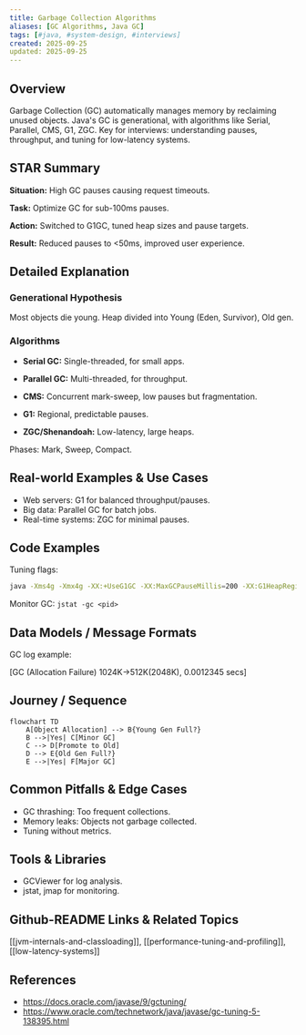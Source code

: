 ```yaml
---
title: Garbage Collection Algorithms
aliases: [GC Algorithms, Java GC]
tags: [#java, #system-design, #interviews]
created: 2025-09-25
updated: 2025-09-25
---
```


## Overview

Garbage Collection (GC) automatically manages memory by reclaiming unused objects. Java's GC is generational, with algorithms like Serial, Parallel, CMS, G1, ZGC. Key for interviews: understanding pauses, throughput, and tuning for low-latency systems.

## STAR Summary

**Situation:** High GC pauses causing request timeouts.

**Task:** Optimize GC for sub-100ms pauses.

**Action:** Switched to G1GC, tuned heap sizes and pause targets.

**Result:** Reduced pauses to <50ms, improved user experience.

## Detailed Explanation

### Generational Hypothesis

Most objects die young. Heap divided into Young (Eden, Survivor), Old gen.

### Algorithms

- **Serial GC:** Single-threaded, for small apps.

- **Parallel GC:** Multi-threaded, for throughput.

- **CMS:** Concurrent mark-sweep, low pauses but fragmentation.

- **G1:** Regional, predictable pauses.

- **ZGC/Shenandoah:** Low-latency, large heaps.

Phases: Mark, Sweep, Compact.

## Real-world Examples & Use Cases

- Web servers: G1 for balanced throughput/pauses.
- Big data: Parallel GC for batch jobs.
- Real-time systems: ZGC for minimal pauses.

## Code Examples

Tuning flags:

```bash
java -Xms4g -Xmx4g -XX:+UseG1GC -XX:MaxGCPauseMillis=200 -XX:G1HeapRegionSize=16m Main
```

Monitor GC: `jstat -gc <pid>`

## Data Models / Message Formats

GC log example:

[GC (Allocation Failure)  1024K->512K(2048K), 0.0012345 secs]

## Journey / Sequence

```mermaid
flowchart TD
    A[Object Allocation] --> B{Young Gen Full?}
    B -->|Yes| C[Minor GC]
    C --> D[Promote to Old]
    D --> E{Old Gen Full?}
    E -->|Yes| F[Major GC]
```

## Common Pitfalls & Edge Cases

- GC thrashing: Too frequent collections.
- Memory leaks: Objects not garbage collected.
- Tuning without metrics.

## Tools & Libraries

- GCViewer for log analysis.
- jstat, jmap for monitoring.

## Github-README Links & Related Topics

[[jvm-internals-and-classloading]], [[performance-tuning-and-profiling]], [[low-latency-systems]]

## References

- https://docs.oracle.com/javase/9/gctuning/
- https://www.oracle.com/technetwork/java/javase/gc-tuning-5-138395.html